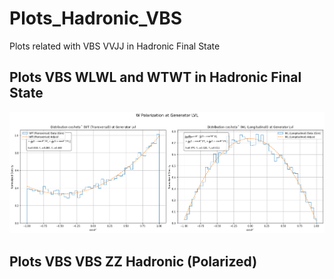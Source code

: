 # Plots_Hadronic_VBS
Plots related with VBS VVJJ in Hadronic Final State


## Plots VBS WLWL and WTWT in Hadronic Final State

![VBS WLWL and WTWT](polarization.png)

## Plots VBS VBS ZZ Hadronic (Polarized) 


